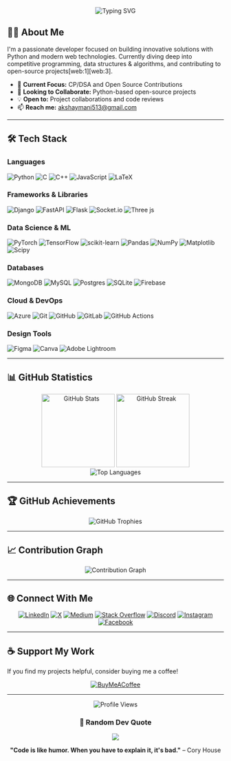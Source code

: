 <div align="center">
  <img src="https://readme-typing-svg.herokuapp.com?font=Fira+Code&weight=600&size=28&pause=1000&color=2D9EF7&center=true&vCenter=true&width=435&lines=Hi+%F0%9F%91%8B+I'm+Akshay+Kumar+Dubey;Full+Stack+Developer;ML+Enthusiast;Open+Source+Contributor" alt="Typing SVG" />
</div>

## 👨‍💻 About Me

I'm a passionate developer focused on building innovative solutions with Python and modern web technologies. Currently diving deep into competitive programming, data structures & algorithms, and contributing to open-source projects[web:1][web:3].

- 🔭 **Current Focus:** CP/DSA and Open Source Contributions
- 🤝 **Looking to Collaborate:** Python-based open-source projects
- 💡 **Open to:** Project collaborations and code reviews
- 📫 **Reach me:** akshaymani513@gmail.com

---

## 🛠️ Tech Stack

### Languages
![Python](https://img.shields.io/badge/python-3670A0?style=for-the-badge&logo=python&logoColor=ffdd54)
![C](https://img.shields.io/badge/c-%2300599C.svg?style=for-the-badge&logo=c&logoColor=white)
![C++](https://img.shields.io/badge/c++-%2300599C.svg?style=for-the-badge&logo=c%2B%2B&logoColor=white)
![JavaScript](https://img.shields.io/badge/javascript-%23323330.svg?style=for-the-badge&logo=javascript&logoColor=%23F7DF1E)
![LaTeX](https://img.shields.io/badge/latex-%23008080.svg?style=for-the-badge&logo=latex&logoColor=white)

### Frameworks & Libraries
![Django](https://img.shields.io/badge/django-%23092E20.svg?style=for-the-badge&logo=django&logoColor=white)
![FastAPI](https://img.shields.io/badge/FastAPI-005571?style=for-the-badge&logo=fastapi)
![Flask](https://img.shields.io/badge/flask-%23000.svg?style=for-the-badge&logo=flask&logoColor=white)
![Socket.io](https://img.shields.io/badge/Socket.io-black?style=for-the-badge&logo=socket.io&badgeColor=010101)
![Three js](https://img.shields.io/badge/threejs-black?style=for-the-badge&logo=three.js&logoColor=white)

### Data Science & ML
![PyTorch](https://img.shields.io/badge/PyTorch-%23EE4C2C.svg?style=for-the-badge&logo=PyTorch&logoColor=white)
![TensorFlow](https://img.shields.io/badge/TensorFlow-%23FF6F00.svg?style=for-the-badge&logo=TensorFlow&logoColor=white)
![scikit-learn](https://img.shields.io/badge/scikit--learn-%23F7931E.svg?style=for-the-badge&logo=scikit-learn&logoColor=white)
![Pandas](https://img.shields.io/badge/pandas-%23150458.svg?style=for-the-badge&logo=pandas&logoColor=white)
![NumPy](https://img.shields.io/badge/numpy-%23013243.svg?style=for-the-badge&logo=numpy&logoColor=white)
![Matplotlib](https://img.shields.io/badge/Matplotlib-%23ffffff.svg?style=for-the-badge&logo=Matplotlib&logoColor=black)
![Scipy](https://img.shields.io/badge/SciPy-%230C55A5.svg?style=for-the-badge&logo=scipy&logoColor=%white)

### Databases
![MongoDB](https://img.shields.io/badge/MongoDB-%234ea94b.svg?style=for-the-badge&logo=mongodb&logoColor=white)
![MySQL](https://img.shields.io/badge/mysql-4479A1.svg?style=for-the-badge&logo=mysql&logoColor=white)
![Postgres](https://img.shields.io/badge/postgres-%23316192.svg?style=for-the-badge&logo=postgresql&logoColor=white)
![SQLite](https://img.shields.io/badge/sqlite-%2307405e.svg?style=for-the-badge&logo=sqlite&logoColor=white)
![Firebase](https://img.shields.io/badge/firebase-a08021?style=for-the-badge&logo=firebase&logoColor=ffcd34)

### Cloud & DevOps
![Azure](https://img.shields.io/badge/azure-%230072C6.svg?style=for-the-badge&logo=microsoftazure&logoColor=white)
![Git](https://img.shields.io/badge/git-%23F05033.svg?style=for-the-badge&logo=git&logoColor=white)
![GitHub](https://img.shields.io/badge/github-%23121011.svg?style=for-the-badge&logo=github&logoColor=white)
![GitLab](https://img.shields.io/badge/gitlab-%23181717.svg?style=for-the-badge&logo=gitlab&logoColor=white)
![GitHub Actions](https://img.shields.io/badge/github%20actions-%232671E5.svg?style=for-the-badge&logo=githubactions&logoColor=white)

### Design Tools
![Figma](https://img.shields.io/badge/figma-%23F24E1E.svg?style=for-the-badge&logo=figma&logoColor=white)
![Canva](https://img.shields.io/badge/Canva-%2300C4CC.svg?style=for-the-badge&logo=Canva&logoColor=white)
![Adobe Lightroom](https://img.shields.io/badge/Adobe%20Lightroom-31A8FF.svg?style=for-the-badge&logo=Adobe%20Lightroom&logoColor=white)

---

## 📊 GitHub Statistics

<div align="center">
  <img src="https://github-readme-stats.vercel.app/api?username=YOUR_USERNAME&show_icons=true&theme=tokyonight&hide_border=true&include_all_commits=true&count_private=true" alt="GitHub Stats" height="170"/>
  <img src="https://github-readme-streak-stats.demolab.com/?user=YOUR_USERNAME&theme=tokyonight&hide_border=true" alt="GitHub Streak" height="170"/>
</div>

<div align="center">
  <img src="https://github-readme-stats.vercel.app/api/top-langs/?username=YOUR_USERNAME&theme=tokyonight&hide_border=true&layout=compact&langs_count=8" alt="Top Languages" />
</div>

---

## 🏆 GitHub Achievements

<div align="center">
  <img src="https://github-profile-trophy.vercel.app/?username=YOUR_USERNAME&theme=tokyonight&no-frame=true&no-bg=true&row=1&column=7" alt="GitHub Trophies" />
</div>

---

## 📈 Contribution Graph

<div align="center">
  <img src="https://github-readme-activity-graph.vercel.app/graph?username=YOUR_USERNAME&theme=tokyo-night&hide_border=true&area=true" alt="Contribution Graph" />
</div>

---

## 🌐 Connect With Me

<div align="center">
  
[![LinkedIn](https://img.shields.io/badge/LinkedIn-%230077B5.svg?style=for-the-badge&logo=linkedin&logoColor=white)](https://www.linkedin.com/in/akshay-kumar-dubey-ba54661b2/)
[![X](https://img.shields.io/badge/X-black.svg?style=for-the-badge&logo=X&logoColor=white)](https://x.com/akshaydubey0505)
[![Medium](https://img.shields.io/badge/Medium-12100E?style=for-the-badge&logo=medium&logoColor=white)](https://medium.com/@akshaymani513)
[![Stack Overflow](https://img.shields.io/badge/-Stackoverflow-FE7A16?style=for-the-badge&logo=stack-overflow&logoColor=white)](https://stackoverflow.com/users/22962934)
[![Discord](https://img.shields.io/badge/Discord-%237289DA.svg?style=for-the-badge&logo=discord&logoColor=white)](https://discord.gg/xbffmTdv)
[![Instagram](https://img.shields.io/badge/Instagram-%23E4405F.svg?style=for-the-badge&logo=Instagram&logoColor=white)](https://instagram.com/meakshay05)
[![Facebook](https://img.shields.io/badge/Facebook-%231877F2.svg?style=for-the-badge&logo=Facebook&logoColor=white)](https://facebook.com/akshaykumar)

</div>

---

## ☕ Support My Work

If you find my projects helpful, consider buying me a coffee!

<div align="center">
  
[![BuyMeACoffee](https://img.shields.io/badge/Buy%20Me%20a%20Coffee-ffdd00?style=for-the-badge&logo=buy-me-a-coffee&logoColor=black)](https://buymeacoffee.com/akshaykumar05)

</div>

---

<div align="center">
  <img src="https://komarev.com/ghpvc/?username=YOUR_USERNAME&label=Profile%20views&color=0e75b6&style=flat" alt="Profile Views" />
  
  ### 💭 Random Dev Quote
  ![](https://quotes-github-readme.vercel.app/api?type=horizontal&theme=tokyonight)
  
</div>

<div align="center">
  
  **"Code is like humor. When you have to explain it, it's bad."** – Cory House
  
</div>
